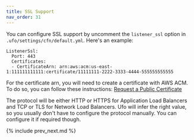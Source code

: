 ```yaml
---
title: SSL Support
nav_order: 31
---
```


You can configure SSL support by uncomment the `listener_ssl` option in `.ufo/settings/cfn/default.yml`.  Here's an example:

```
ListenerSsl:
  Port: 443
  Certificates:
  - CertificateArn: arn:aws:acm:us-east-1:111111111111:certificate/11111111-2222-3333-4444-555555555555
```

For the certificate arn, you will need to create a certificate with AWS ACM. To do so, you can follow these instructions: [Request a Public Certificate
](https://docs.aws.amazon.com/acm/latest/userguide/gs-acm-request-public.html)

The protocol will be either HTTP or HTTPS for Application Load Balancers and TCP or TLS for Network Load Balancers. Ufo will infer the right value, so you usually don't have to configure the protocol manually.  You can configure it if required though.

{% include prev_next.md %}
